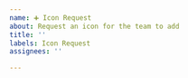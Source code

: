 ```yaml
---
name: ➕ Icon Request
about: Request an icon for the team to add
title: ''
labels: Icon Request
assignees: ''

---
```


<!--
>> Make sure you searched opened issues! <<

Please keep the issue title a single word or noun
You can paste images to provide examples of what it might look like.
-->

